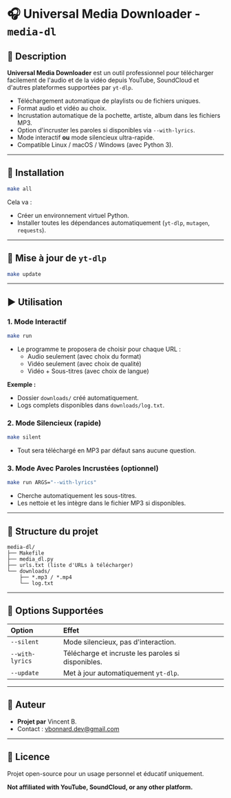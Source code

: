 # 🎧 Universal Media Downloader - `media-dl`

## 📌 Description

**Universal Media Downloader** est un outil professionnel pour télécharger facilement de l'audio et de la vidéo depuis YouTube, SoundCloud et d'autres plateformes supportées par `yt-dlp`.

- Téléchargement automatique de playlists ou de fichiers uniques.
- Format audio et vidéo au choix.
- Incrustation automatique de la pochette, artiste, album dans les fichiers MP3.
- Option d'incruster les paroles si disponibles via `--with-lyrics`.
- Mode interactif **ou** mode silencieux ultra-rapide.
- Compatible Linux / macOS / Windows (avec Python 3).

---

## 🔧 Installation

```bash
make all
```

Cela va :
- Créer un environnement virtuel Python.
- Installer toutes les dépendances automatiquement (`yt-dlp`, `mutagen`, `requests`).

---

## 🔄 Mise à jour de `yt-dlp`

```bash
make update
```

---

## ▶️ Utilisation

### 1. Mode Interactif

```bash
make run
```

- Le programme te proposera de choisir pour chaque URL :
  - Audio seulement (avec choix du format)
  - Vidéo seulement (avec choix de qualité)
  - Vidéo + Sous-titres (avec choix de langue)

**Exemple :**
- Dossier `downloads/` créé automatiquement.
- Logs complets disponibles dans `downloads/log.txt`.

### 2. Mode Silencieux (rapide)

```bash
make silent
```

- Tout sera téléchargé en MP3 par défaut sans aucune question.

### 3. Mode Avec Paroles Incrustées (optionnel)

```bash
make run ARGS="--with-lyrics"
```

- Cherche automatiquement les sous-titres.
- Les nettoie et les intègre dans le fichier MP3 si disponibles.

---

## 📂 Structure du projet

```
media-dl/
├── Makefile
├── media_dl.py
├── urls.txt (liste d'URLs à télécharger)
└── downloads/
    ├── *.mp3 / *.mp4
    └── log.txt
```

---

## 👀 Options Supportées

| Option | Effet |
|:------|:------|
| `--silent` | Mode silencieux, pas d'interaction. |
| `--with-lyrics` | Télécharge et incruste les paroles si disponibles. |
| `--update` | Met à jour automatiquement `yt-dlp`. |

---

## 👤 Auteur

- **Projet par** Vincent B.
- Contact : [vbonnard.dev@gmail.com](mailto:vbonnard.dev@gmail.com)

---

## 📅 Licence

Projet open-source pour un usage personnel et éducatif uniquement.

**Not affiliated with YouTube, SoundCloud, or any other platform.**

